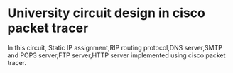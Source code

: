 
# University circuit design in cisco packet tracer

In this circuit, Static IP assignment,RIP routing protocol,DNS server,SMTP and POP3 server,FTP server,HTTP server implemented using cisco packet tracer.

